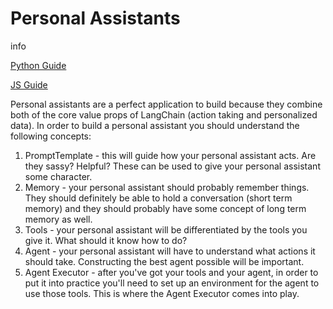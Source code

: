 Personal Assistants
===================

info

[Python Guide](https://python.langchain.com/en/latest/use_cases/personal_assistants.html)

[JS Guide](https://js.langchain.com/docs/use_cases/personal_assistants/)

Personal assistants are a perfect application to build because they combine both of the core value props of LangChain (action taking and personalized data). In order to build a personal assistant you should understand the following concepts:

1.  PromptTemplate - this will guide how your personal assistant acts. Are they sassy? Helpful? These can be used to give your personal assistant some character.
2.  Memory - your personal assistant should probably remember things. They should definitely be able to hold a conversation (short term memory) and they should probably have some concept of long term memory as well.
3.  Tools - your personal assistant will be differentiated by the tools you give it. What should it know how to do?
4.  Agent - your personal assistant will have to understand what actions it should take. Constructing the best agent possible will be important.
5.  Agent Executor - after you've got your tools and your agent, in order to put it into practice you'll need to set up an environment for the agent to use those tools. This is where the Agent Executor comes into play.
